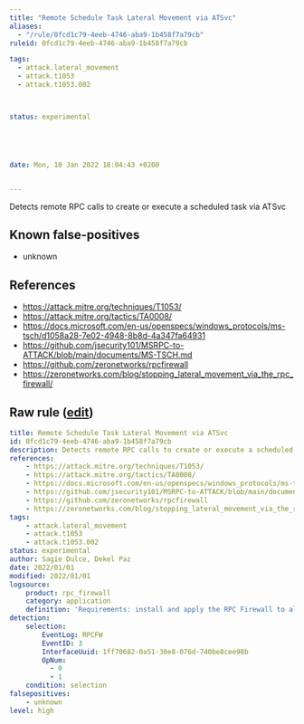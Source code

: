 ```yaml
---
title: "Remote Schedule Task Lateral Movement via ATSvc"
aliases:
  - "/rule/0fcd1c79-4eeb-4746-aba9-1b458f7a79cb"
ruleid: 0fcd1c79-4eeb-4746-aba9-1b458f7a79cb

tags:
  - attack.lateral_movement
  - attack.t1053
  - attack.t1053.002



status: experimental





date: Mon, 10 Jan 2022 18:04:43 +0200


---
```


Detects remote RPC calls to create or execute a scheduled task via ATSvc

<!--more-->


## Known false-positives

* unknown



## References

* https://attack.mitre.org/techniques/T1053/
* https://attack.mitre.org/tactics/TA0008/
* https://docs.microsoft.com/en-us/openspecs/windows_protocols/ms-tsch/d1058a28-7e02-4948-8b8d-4a347fa64931
* https://github.com/jsecurity101/MSRPC-to-ATTACK/blob/main/documents/MS-TSCH.md
* https://github.com/zeronetworks/rpcfirewall
* https://zeronetworks.com/blog/stopping_lateral_movement_via_the_rpc_firewall/


## Raw rule ([edit](https://github.com/SigmaHQ/sigma/edit/master/rules/application/rpc_firewall/rpc_firewall_atsvc_lateral_movement.yml))
```yaml
title: Remote Schedule Task Lateral Movement via ATSvc
id: 0fcd1c79-4eeb-4746-aba9-1b458f7a79cb
description: Detects remote RPC calls to create or execute a scheduled task via ATSvc
references:
    - https://attack.mitre.org/techniques/T1053/
    - https://attack.mitre.org/tactics/TA0008/
    - https://docs.microsoft.com/en-us/openspecs/windows_protocols/ms-tsch/d1058a28-7e02-4948-8b8d-4a347fa64931
    - https://github.com/jsecurity101/MSRPC-to-ATTACK/blob/main/documents/MS-TSCH.md
    - https://github.com/zeronetworks/rpcfirewall
    - https://zeronetworks.com/blog/stopping_lateral_movement_via_the_rpc_firewall/
tags:
    - attack.lateral_movement
    - attack.t1053
    - attack.t1053.002
status: experimental
author: Sagie Dulce, Dekel Paz
date: 2022/01/01
modified: 2022/01/01
logsource:
    product: rpc_firewall
    category: application
    definition: 'Requirements: install and apply the RPC Firewall to all processes with "audit:true action:block uuid:1ff70682-0a51-30e8-076d-740be8cee98b"'
detection:
    selection:
        EventLog: RPCFW
        EventID: 3
        InterfaceUuid: 1ff70682-0a51-30e8-076d-740be8cee98b
        OpNum:
          - 0
          - 1
    condition: selection
falsepositives:
    - unknown
level: high

```
